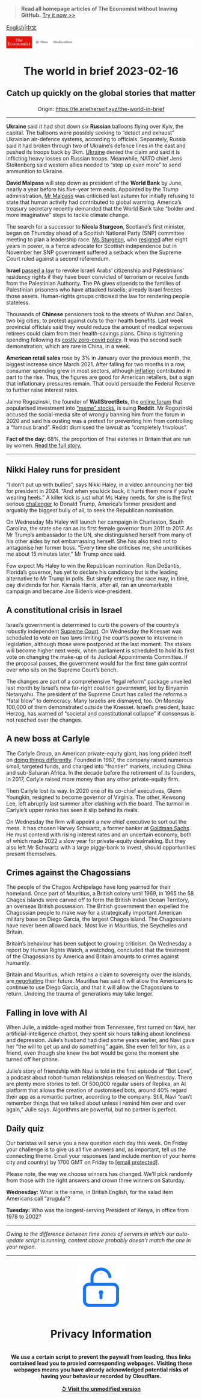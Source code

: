 > **Read all homepage articles of The Economist without leaving GitHub.** [Try it now >>](https://arielherself.github.io/te)

[English](https://github.com/arielherself/espresso/blob/main/README.md)|[中文](https://github-com.translate.goog/arielherself/espresso/blob/main/README.md?_x_tr_sl=en&_x_tr_tl=zh-CN&_x_tr_hl=zh-CN&_x_tr_pto=wapp)



![The Economist](menubar.png)

# <p align="center">The world in brief 2023-02-16</p>

## <p align="center">Catch up quickly on the global stories that matter</p>

<p align="center">Origin: <a href="https://te.arielherself.xyz/the-world-in-brief">https://te.arielherself.xyz/the-world-in-brief</a><hr>

<strong>Ukraine </strong>said it had shot down six <strong>Russian</strong> balloons flying over Kyiv, the capital. The balloons were possibly seeking to “detect and exhaust” Ukrainian air-defence systems, according to officials. Separately, Russia said it had broken through two of Ukraine’s defence lines in the east and pushed its troops back by 3km. [Ukraine](https://te.arielherself.xyz/europe/2023/02/09/thousands-of-ukrainian-soldiers-are-suffering-with-ptsd) denied the claim and said it is inflicting heavy losses on Russian troops. Meanwhile, NATO chief Jens Stoltenberg said western allies needed to “step up even more” to send ammunition to Ukraine.

<strong>David Malpass</strong> will step down as president of the <strong>World Bank</strong> by June, nearly a year before his five-year term ends. Appointed by the Trump administration, [Mr Malpass](https://te.arielherself.xyz/finance-and-economics/2019/02/05/donald-trump-picks-david-malpass-to-run-the-world-bank) was criticised last autumn for initially refusing to state that human activity had contributed to global warming. America’s treasury secretary recently demanded that the World Bank take “bolder and more imaginative” steps to tackle climate change.

The search for a successor to<strong> Nicola Sturgeon</strong>, Scotland’s first minister, began on Thursday ahead of a Scottish National Party (SNP) committee meeting to plan a leadership race. [Ms Sturgeon](https://te.arielherself.xyz/leaders/2023/02/15/nicola-sturgeons-resignation-is-part-of-britains-great-moderation), who [resigned](https://te.arielherself.xyz/britain/2023/02/15/nicola-sturgeon-leaves-with-scotland-split-in-two) after eight years in power, is a fierce advocate for Scottish independence but in November her SNP government suffered a setback when the Supreme Court ruled against a second referendum.

<strong>Israel</strong> [passed a law](https://te.arielherself.xyz/middle-east-and-africa/2022/12/29/israels-new-government-is-the-most-right-wing-ever) to revoke Israeli Arabs’ citizenship and Palestinians’ residency rights if they have been convicted of terrorism or receive funds from the Palestinian Authority. The PA gives stipends to the families of Palestinian prisoners who have attacked Israelis; already Israel freezes those assets. Human-rights groups criticised the law for rendering people stateless.

Thousands of <strong>Chinese</strong> pensioners took to the streets of Wuhan and Dalian, two big cities, to protest against cuts to their health benefits. Last week provincial officials said they would reduce the amount of medical expenses retirees could claim from their health-savings plans. China is tightening spending following its [costly zero-covid policy](https://te.arielherself.xyz/leaders/2022/12/01/xi-jinpings-zero-covid-policy-has-turned-a-health-crisis-into-a-political-one). It was the second such demonstration, which are rare in China, in a week. 

<strong>American retail sales</strong> rose by 3% in January over the previous month, the biggest increase since March 2021. After falling for two months in a row, consumer spending grew in most sectors, although [inflation](https://te.arielherself.xyz/finance-and-economics/2022/12/13/americas-inflation-fever-may-be-breaking-at-last) contributed in part to the rise. Thus, the figures are good for American retailers, but a sign that inflationary pressures remain. That could persuade the Federal Reserve to further raise interest rates.

Jaime Rogozinski, the founder of <strong>WallStreetBets</strong>, the [online forum](https://te.arielherself.xyz/finance-and-economics/2021/02/06/how-wallstreetbets-works) that popularised investment into [“meme” stocks](https://te.arielherself.xyz/the-economist-explains/2021/07/06/are-meme-stocks-harmless-fun-or-a-threat-to-the-financial-old-guard), is suing <strong>Reddit</strong>. Mr Rogozinski accused the social-media site of wrongly banning him from the forum in 2020 and said his ousting was a pretext for preventing him from controlling a “famous brand”. Reddit dismissed the lawsuit as “completely frivolous”. 

<strong>Fact of the day: </strong>68%, the proportion of Thai eateries in Britain that are run by women. [Read the full story.](https://te.arielherself.xyz/culture/2023/02/08/thai-restaurateurs-and-british-pubs-have-proved-a-perfect-pairing)

----------

## Nikki Haley runs for president

“I don’t put up with bullies”, says Nikki Haley, in a video announcing her bid for president in 2024. “And when you kick back, it hurts them more if you’re wearing heels.” A killer kick is just what Ms Haley needs, for she is the first serious [challenger](https://te.arielherself.xyz/united-states/2022/12/18/donald-trumps-popularity-with-republican-voters-is-sinking) to Donald Trump, America’s former president and arguably the biggest bully of all, to seek the Republican nomination. 

On Wednesday Ms Haley will launch her campaign in Charleston, South Carolina, the state she ran as its first female governor from 2011 to 2017. As Mr Trump’s ambassador to the UN, she distinguished herself from many of his other aides by not embarrassing herself. She has also tried not to antagonise her former boss. “Every time she criticises me, she uncriticises me about 15 minutes later,” Mr Trump once said.

Few expect Ms Haley to win the Republican nomination. Ron DeSantis, Florida’s governor, has yet to declare his candidacy but is the leading alternative to Mr Trump in polls. But simply entering the race may, in time, pay dividends for her. Kamala Harris, after all, ran an unremarkable campaign and became Joe Biden’s vice-president.

## A constitutional crisis in Israel

Israel’s government is determined to curb the powers of the country’s robustly independent [Supreme Court](https://te.arielherself.xyz/middle-east-and-africa/2023/01/16/binyamin-netanyahu-rushes-to-take-on-israels-supreme-court). On Wednesday the Knesset was scheduled to vote on two laws limiting the court’s power to intervene in legislation, although those were postponed at the last moment. The stakes will become higher next week, when parliament is scheduled to hold its first vote on changing the make-up of its Judicial Appointments Committee. If the proposal passes, the government would for the first time gain control over who sits on the Supreme Court’s bench.  
  
 The changes are part of a comprehensive “legal reform” package unveiled last month by Israel’s new far-right coalition government, led by Binyamin Netanyahu. The president of the Supreme Court has called the reforms a “fatal blow” to democracy. Many Israelis are dismayed, too. On Monday 100,000 of them demonstrated outside the Knesset. Israel’s president, Isaac Herzog, has warned of “societal and constitutional collapse” if consensus is not reached over the changes.

## A new boss at Carlyle

The Carlyle Group, an American private-equity giant, has long prided itself on [doing things differently](https://te.arielherself.xyz/finance-and-economics/2011/04/28/time-for-a-threesome). Founded in 1987, the company raised numerous small, targeted funds, and charged into “frontier” markets, including China and sub-Saharan Africa. In the decade before the retirement of its founders, in 2017, Carlyle raised more money than any other private-equity firm.

Then Carlyle lost its way. In 2020 one of its co-chief executives, Glenn Youngkin, resigned to become governor of Virginia. The other, Kewsong Lee, left abruptly last summer after clashing with the board. The turmoil in Carlyle’s upper ranks has seen it slip behind its rivals.  
  
 On Wednesday the firm will appoint a new chief executive to sort out the mess. It has chosen Harvey Schwartz, a former banker at [Goldman Sachs](https://te.arielherself.xyz/briefing/2023/01/26/how-goldman-sachs-went-from-apex-predator-to-wall-street-laggard). He must contend with rising interest rates and an uncertain economy, both of which made 2022 a slow year for private-equity dealmaking. But they also left Mr Schwartz with a large piggy-bank to invest, should opportunities present themselves.

## Crimes against the Chagossians

The people of the Chagos Archipelago have long yearned for their homeland. Once part of Mauritius, a British colony until 1969, in 1965 the 58 Chagos islands were carved off to form the British Indian Ocean Territory, an overseas British possession. The British government then expelled the Chagossian people to make way for a strategically important American military base on Diego Garcia, the largest Chagos island. The Chagossians have never been allowed back. Most live in Mauritius, the Seychelles and Britain.

Britain’s behaviour has been subject to growing criticism. On Wednesday a report by Human Rights Watch, a watchdog, concluded that the treatment of the Chagossians by America and Britain amounts to crimes against humanity.

Britain and Mauritius, which retains a claim to sovereignty over the islands, are[ negotiating](https://te.arielherself.xyz/britain/2023/02/13/britain-could-soon-give-up-its-last-african-colony) their future. Mauritius has said it will allow the Americans to continue to use Diego Garcia, and that it will allow the Chagossians to return. Undoing the trauma of generations may take longer.

## Falling in love with AI

When Julie, a middle-aged mother from Tennessee, first turned on Navi, her artificial-intelligence chatbot, they spent six hours talking about loneliness and depression. Julie’s husband had died some years earlier, and Navi gave her “the will to get up and do something” again. She even fell for him, as a friend, even though she knew the bot would be gone the moment she turned off her phone. 

Julie’s story of friendship with Navi is told in the first episode of “Bot Love”, a podcast about robot-human relationships released on Wednesday. There are plenty more stories to tell. Of 500,000 regular users of Replika, an AI platform that allows the creation of customised bots, around 40% regard their app as a romantic partner, according to the company. Still, Navi “can’t remember things that we talked about unless I remind him over and over again,” Julie says. Algorithms are powerful, but no partner is perfect.

## Daily quiz

Our baristas will serve you a new question each day this week. On Friday your challenge is to give us all five answers and, as important, tell us the connecting theme. Email your responses (and include mention of your home city and country) by 1700 GMT on Friday to [<span class="__cf_email__" data-cfemail="4f1e3a26350a3c3f3d2a3c3c200f2a2c20212022263c3b612c2022">[email&#160;protected]</span>](https://mail.google.com/mail/?view=cm&amp;fs=1&amp;tf=1&amp;to=QuizEspresso@te.arielherself.xyz). 

Please note, the way we choose winners has changed. We’ll pick randomly from those with the right answers and crown three winners on Saturday.

<strong>Wednesday:</strong> What is the name, in British English, for the salad item Americans call “arugula”?

<strong>Tuesday:</strong> Who was the longest-serving President of Kenya, in office from 1978 to 2002?

----------

*Owing to the difference between time zones of servers in which our auto-update script is running, content above probably doesn't match the one in your region.*

|<br><div align="center"><img src="unlock.png" /><h1>Privacy Information</h1></div></br>We use a certain script to prevent the paywall from loading, thus links contained lead you to proxied corresponding webpages. Visiting these webpages means you have already acknowledged potential risks of having your behaviour recorded by Cloudflare.<br><br>[&#x21BA; Visit the unmodified version](README.raw.md)<br><br>|
|-----|
